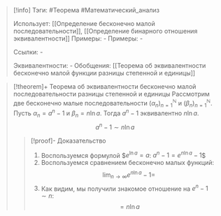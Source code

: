 > [!info]
> Тэги: #Теорема #Математический_анализ   
> 
> Использует: [[Определение бесконечно малой последовательности]], [[Определение бинарного отношения эквивалентности]]
> Примеры: *-*
> Примеры: *-*
> 
> Ссылки: *-*
> 
> Эквивалентности: *-*
> Обобщения: [[Теорема об эквивалентности бесконечно малой функции разницы степенной и единицы]]

> [!theorem]+ Теорема об эквивалентности бесконечно малой последовательности разницы степенной и единицы 
> Рассмотрим две бесконечно малые последовательности $(\alpha_n)_{n=1}^{\mathbb N}$ и $(\beta_n)_{n=1}^{\mathbb N}$. Пусть $\alpha_n = a^n-1$ и $\beta_n = n\ln a$. Тогда $a^n-1$ эквивалентно $n\ln a$.
> $$a^n-1 \sim n \ln a$$
> > [!proof]- Доказательство
> > 1. Воспользуемся формулой $$e^{\ln a} = a$: $a^n - 1 = e^{n \ln a} - 1$$
> > 2. Воспользуемся сравнением бесконечно малых функций: $$\lim_{n \to \infty} e^{n \ln a} -1 =$$
> > 3. Как видим, мы получили знакомое отношение на $e^n-1 \sim n$: $$= n\ln a$$
